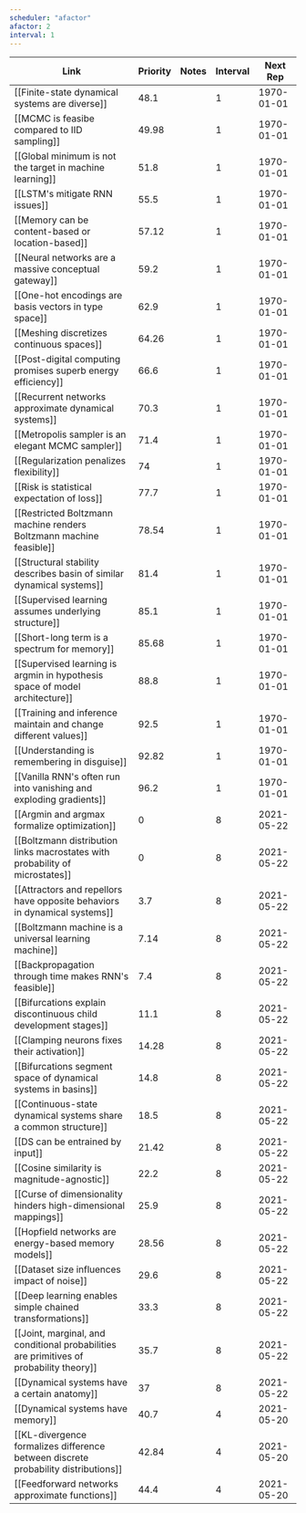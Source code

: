 ```yaml
---
scheduler: "afactor"
afactor: 2
interval: 1
---
```

| Link | Priority | Notes | Interval | Next Rep |
|------|----------|-------|---------|----------|
| [[Finite-state dynamical systems are diverse]] | 48.1 |  | 1 | 1970-01-01 |
| [[MCMC is feasibe compared to IID sampling]] | 49.98 |  | 1 | 1970-01-01 |
| [[Global minimum is not the target in machine learning]] | 51.8 |  | 1 | 1970-01-01 |
| [[LSTM's mitigate RNN issues]] | 55.5 |  | 1 | 1970-01-01 |
| [[Memory can be content-based or location-based]] | 57.12 |  | 1 | 1970-01-01 |
| [[Neural networks are a massive conceptual gateway]] | 59.2 |  | 1 | 1970-01-01 |
| [[One-hot encodings are basis vectors in type space]] | 62.9 |  | 1 | 1970-01-01 |
| [[Meshing discretizes continuous spaces]] | 64.26 |  | 1 | 1970-01-01 |
| [[Post-digital computing promises superb energy efficiency]] | 66.6 |  | 1 | 1970-01-01 |
| [[Recurrent networks approximate dynamical systems]] | 70.3 |  | 1 | 1970-01-01 |
| [[Metropolis sampler is an elegant MCMC sampler]] | 71.4 |  | 1 | 1970-01-01 |
| [[Regularization penalizes flexibility]] | 74 |  | 1 | 1970-01-01 |
| [[Risk is statistical expectation of loss]] | 77.7 |  | 1 | 1970-01-01 |
| [[Restricted Boltzmann machine renders Boltzmann machine feasible]] | 78.54 |  | 1 | 1970-01-01 |
| [[Structural stability describes basin of similar dynamical systems]] | 81.4 |  | 1 | 1970-01-01 |
| [[Supervised learning assumes underlying structure]] | 85.1 |  | 1 | 1970-01-01 |
| [[Short-long term is a spectrum for memory]] | 85.68 |  | 1 | 1970-01-01 |
| [[Supervised learning is argmin in hypothesis space of model architecture]] | 88.8 |  | 1 | 1970-01-01 |
| [[Training and inference maintain and change different values]] | 92.5 |  | 1 | 1970-01-01 |
| [[Understanding is remembering in disguise]] | 92.82 |  | 1 | 1970-01-01 |
| [[Vanilla RNN's often run into vanishing and exploding gradients]] | 96.2 |  | 1 | 1970-01-01 |
| [[Argmin and argmax formalize optimization]] | 0 |  | 8 | 2021-05-22 |
| [[Boltzmann distribution links macrostates with probability of microstates]] | 0 |  | 8 | 2021-05-22 |
| [[Attractors and repellors have opposite behaviors in dynamical systems]] | 3.7 |  | 8 | 2021-05-22 |
| [[Boltzmann machine is a universal learning machine]] | 7.14 |  | 8 | 2021-05-22 |
| [[Backpropagation through time makes RNN's feasible]] | 7.4 |  | 8 | 2021-05-22 |
| [[Bifurcations explain discontinuous child development stages]] | 11.1 |  | 8 | 2021-05-22 |
| [[Clamping neurons fixes their activation]] | 14.28 |  | 8 | 2021-05-22 |
| [[Bifurcations segment space of dynamical systems in basins]] | 14.8 |  | 8 | 2021-05-22 |
| [[Continuous-state dynamical systems share a common structure]] | 18.5 |  | 8 | 2021-05-22 |
| [[DS can be entrained by input]] | 21.42 |  | 8 | 2021-05-22 |
| [[Cosine similarity is magnitude-agnostic]] | 22.2 |  | 8 | 2021-05-22 |
| [[Curse of dimensionality hinders high-dimensional mappings]] | 25.9 |  | 8 | 2021-05-22 |
| [[Hopfield networks are energy-based memory models]] | 28.56 |  | 8 | 2021-05-22 |
| [[Dataset size influences impact of noise]] | 29.6 |  | 8 | 2021-05-22 |
| [[Deep learning enables simple chained transformations]] | 33.3 |  | 8 | 2021-05-22 |
| [[Joint, marginal, and conditional probabilities are primitives of probability theory]] | 35.7 |  | 8 | 2021-05-22 |
| [[Dynamical systems have a certain anatomy]] | 37 |  | 8 | 2021-05-22 |
| [[Dynamical systems have memory]] | 40.7 |  | 4 | 2021-05-20 |
| [[KL-divergence formalizes difference between discrete probability distributions]] | 42.84 |  | 4 | 2021-05-20 |
| [[Feedforward networks approximate functions]] | 44.4 |  | 4 | 2021-05-20 |